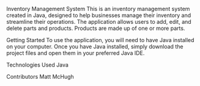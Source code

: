 Inventory Management System
This is an inventory management system created in Java, designed to help businesses manage their inventory and streamline their operations. The application allows users to add, edit, and delete parts and products. Products are made up of one or more parts.

Getting Started
To use the application, you will need to have Java installed on your computer. Once you have Java installed, simply download the project files and open them in your preferred Java IDE.

Technologies Used
Java

Contributors
Matt McHugh
